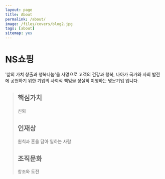 ```yaml
---
layout: page
title: About
permalink: /about/
image: /files/covers/blog2.jpg
tags: [about]
sitemap: yes
---
```


# NS쇼핑
'삶의 가치 창출과 행복나눔'을 사명으로 고객의 건강과 행복, 나아가 국가와 사회 발전에 공헌하기 위한 기업의 사회적 책임을 성실히 이행하는 명문기업 입니다.

>## 핵심가치
>신뢰
>
>## 인재상
>원칙과 혼을 담아 일하는 사람
>
>## 조직문화
>창조와 도전
